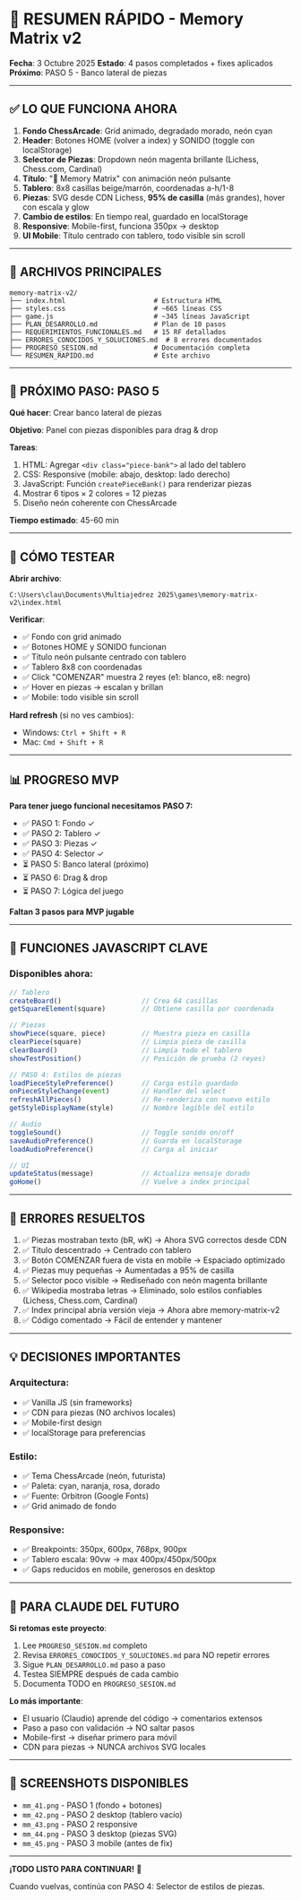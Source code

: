 # 🚀 RESUMEN RÁPIDO - Memory Matrix v2

**Fecha**: 3 Octubre 2025
**Estado**: 4 pasos completados + fixes aplicados
**Próximo**: PASO 5 - Banco lateral de piezas

---

## ✅ LO QUE FUNCIONA AHORA

1. **Fondo ChessArcade**: Grid animado, degradado morado, neón cyan
2. **Header**: Botones HOME (volver a index) y SONIDO (toggle con localStorage)
3. **Selector de Piezas**: Dropdown neón magenta brillante (Lichess, Chess.com, Cardinal)
4. **Título**: "🧠 Memory Matrix" con animación neón pulsante
5. **Tablero**: 8x8 casillas beige/marrón, coordenadas a-h/1-8
6. **Piezas**: SVG desde CDN Lichess, **95% de casilla** (más grandes), hover con escala y glow
7. **Cambio de estilos**: En tiempo real, guardado en localStorage
8. **Responsive**: Mobile-first, funciona 350px → desktop
9. **UI Mobile**: Título centrado con tablero, todo visible sin scroll

---

## 📂 ARCHIVOS PRINCIPALES

```
memory-matrix-v2/
├── index.html                      # Estructura HTML
├── styles.css                      # ~665 líneas CSS
├── game.js                         # ~345 líneas JavaScript
├── PLAN_DESARROLLO.md              # Plan de 10 pasos
├── REQUERIMIENTOS_FUNCIONALES.md   # 15 RF detallados
├── ERRORES_CONOCIDOS_Y_SOLUCIONES.md  # 8 errores documentados
├── PROGRESO_SESION.md              # Documentación completa
└── RESUMEN_RAPIDO.md               # Este archivo
```

---

## 🎯 PRÓXIMO PASO: PASO 5

**Qué hacer**: Crear banco lateral de piezas

**Objetivo**: Panel con piezas disponibles para drag & drop

**Tareas**:
1. HTML: Agregar `<div class="piece-bank">` al lado del tablero
2. CSS: Responsive (mobile: abajo, desktop: lado derecho)
3. JavaScript: Función `createPieceBank()` para renderizar piezas
4. Mostrar 6 tipos × 2 colores = 12 piezas
5. Diseño neón coherente con ChessArcade

**Tiempo estimado**: 45-60 min

---

## 🧪 CÓMO TESTEAR

**Abrir archivo**:
```
C:\Users\clau\Documents\Multiajedrez 2025\games\memory-matrix-v2\index.html
```

**Verificar**:
- ✅ Fondo con grid animado
- ✅ Botones HOME y SONIDO funcionan
- ✅ Título neón pulsante centrado con tablero
- ✅ Tablero 8x8 con coordenadas
- ✅ Click "COMENZAR" muestra 2 reyes (e1: blanco, e8: negro)
- ✅ Hover en piezas → escalan y brillan
- ✅ Mobile: todo visible sin scroll

**Hard refresh** (si no ves cambios):
- Windows: `Ctrl + Shift + R`
- Mac: `Cmd + Shift + R`

---

## 📊 PROGRESO MVP

**Para tener juego funcional necesitamos PASO 7:**

- ✅ PASO 1: Fondo ✓
- ✅ PASO 2: Tablero ✓
- ✅ PASO 3: Piezas ✓
- ✅ PASO 4: Selector ✓
- ⏳ PASO 5: Banco lateral (próximo)
- ⏳ PASO 6: Drag & drop
- ⏳ PASO 7: Lógica del juego

**Faltan 3 pasos para MVP jugable**

---

## 🔧 FUNCIONES JAVASCRIPT CLAVE

### Disponibles ahora:

```javascript
// Tablero
createBoard()                    // Crea 64 casillas
getSquareElement(square)         // Obtiene casilla por coordenada

// Piezas
showPiece(square, piece)         // Muestra pieza en casilla
clearPiece(square)               // Limpia pieza de casilla
clearBoard()                     // Limpia todo el tablero
showTestPosition()               // Posición de prueba (2 reyes)

// PASO 4: Estilos de piezas
loadPieceStylePreference()       // Carga estilo guardado
onPieceStyleChange(event)        // Handler del select
refreshAllPieces()               // Re-renderiza con nuevo estilo
getStyleDisplayName(style)       // Nombre legible del estilo

// Audio
toggleSound()                    // Toggle sonido on/off
saveAudioPreference()            // Guarda en localStorage
loadAudioPreference()            // Carga al iniciar

// UI
updateStatus(message)            // Actualiza mensaje dorado
goHome()                         // Vuelve a index principal
```

---

## 🐛 ERRORES RESUELTOS

1. ✅ Piezas mostraban texto (bR, wK) → Ahora SVG correctos desde CDN
2. ✅ Título descentrado → Centrado con tablero
3. ✅ Botón COMENZAR fuera de vista en mobile → Espaciado optimizado
4. ✅ Piezas muy pequeñas → Aumentadas a 95% de casilla
5. ✅ Selector poco visible → Rediseñado con neón magenta brillante
6. ✅ Wikipedia mostraba letras → Eliminado, solo estilos confiables (Lichess, Chess.com, Cardinal)
7. ✅ Index principal abría versión vieja → Ahora abre memory-matrix-v2
8. ✅ Código comentado → Fácil de entender y mantener

---

## 💡 DECISIONES IMPORTANTES

### Arquitectura:
- ✅ Vanilla JS (sin frameworks)
- ✅ CDN para piezas (NO archivos locales)
- ✅ Mobile-first design
- ✅ localStorage para preferencias

### Estilo:
- ✅ Tema ChessArcade (neón, futurista)
- ✅ Paleta: cyan, naranja, rosa, dorado
- ✅ Fuente: Orbitron (Google Fonts)
- ✅ Grid animado de fondo

### Responsive:
- ✅ Breakpoints: 350px, 600px, 768px, 900px
- ✅ Tablero escala: 90vw → max 400px/450px/500px
- ✅ Gaps reducidos en mobile, generosos en desktop

---

## 📝 PARA CLAUDE DEL FUTURO

**Si retomas este proyecto**:

1. Lee `PROGRESO_SESION.md` completo
2. Revisa `ERRORES_CONOCIDOS_Y_SOLUCIONES.md` para NO repetir errores
3. Sigue `PLAN_DESARROLLO.md` paso a paso
4. Testea SIEMPRE después de cada cambio
5. Documenta TODO en `PROGRESO_SESION.md`

**Lo más importante**:
- El usuario (Claudio) aprende del código → comentarios extensos
- Paso a paso con validación → NO saltar pasos
- Mobile-first → diseñar primero para móvil
- CDN para piezas → NUNCA archivos SVG locales

---

## 📸 SCREENSHOTS DISPONIBLES

- `mm_41.png` - PASO 1 (fondo + botones)
- `mm_42.png` - PASO 2 desktop (tablero vacío)
- `mm_43.png` - PASO 2 responsive
- `mm_44.png` - PASO 3 desktop (piezas SVG)
- `mm_45.png` - PASO 3 mobile (antes de fix)

---

**¡TODO LISTO PARA CONTINUAR!** 🚀

Cuando vuelvas, continúa con PASO 4: Selector de estilos de piezas.
